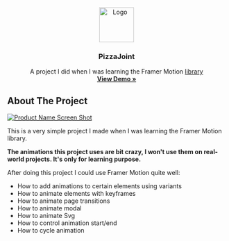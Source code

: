 <!-- PROJECT LOGO -->
<br />
<p align="center">
  <a href="https://nextjs.org/">
    <img src="https://github.com/Halmesn/NextEvent/blob/main/public/images/nextjs.png" alt="Logo" width="80" height="80">
  </a>

  <h3 align="center">PizzaJoint</h3>

  <p align="center">
    A project I did when I was learning the Framer Motion <a href="https://www.framer.com/motion/">
    library</a>    
    <br />
    <a href="https://next-event-alpha.vercel.app/"><strong>View Demo »</strong></a>
    <br />
  </p>
</p>

<!-- ABOUT THE PROJECT -->

## About The Project

[![Product Name Screen Shot][product-screenshot]](https://next-event-alpha.vercel.app/)

This is a very simple project I made when I was learning the Framer Motion library.

**The animations this project uses are bit crazy, I won't use them on real-world projects. It's only for learning purpose.**

After doing this project I could use Framer Motion quite well:
<br/>

<ul>
  <li>How to add animations to certain elements using variants</li>
  <li>How to animate elements with keyframes</li>
  <li>How to animate page transitions</li>
  <li>How to animate modal</li>
  <li>How to animate Svg</li>
  <li>How to control animation start/end</li>
  <li>How to cycle animation</li>
</ul>

<!-- MARKDOWN LINKS & IMAGES -->
<!-- https://www.markdownguide.org/basic-syntax/#reference-style-links -->

[product-screenshot]: https://github.com/Halmesn/NextEvent/blob/main/public/images/NextEvent.png
